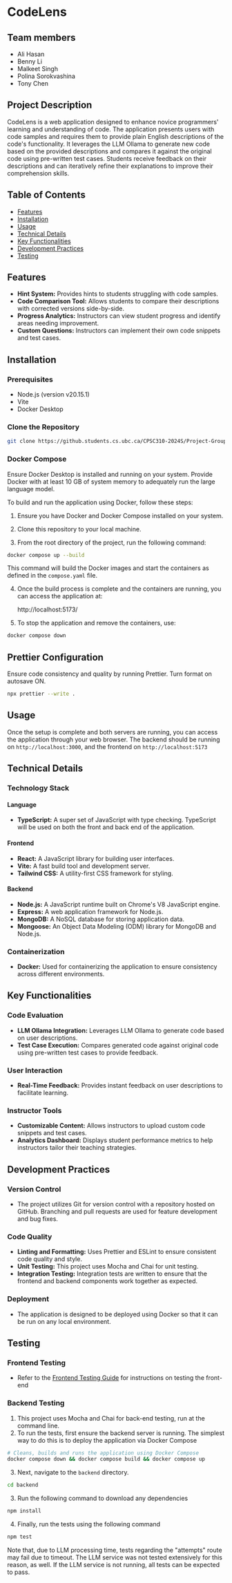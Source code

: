 # CodeLens

## Team members

- Ali Hasan
- Benny Li
- Malkeet Singh
- Polina Sorokvashina
- Tony Chen

## Project Description

CodeLens is a web application designed to enhance novice programmers' learning
and understanding of code. The application presents users with code samples and
requires them to provide plain English descriptions of the code's functionality.
It leverages the LLM Ollama to generate new code based on the provided
descriptions and compares it against the original code using pre-written test
cases. Students receive feedback on their descriptions and can iteratively
refine their explanations to improve their comprehension skills.

## Table of Contents

- [Features](#features)
- [Installation](#installation)
- [Usage](#usage)
- [Technical Details](#technical-details)
- [Key Functionalities](#key-functionalities)
- [Development Practices](#development-practices)
- [Testing](#testing)

## Features

- **Hint System:** Provides hints to students struggling with code samples.
- **Code Comparison Tool:** Allows students to compare their descriptions with
  corrected versions side-by-side.
- **Progress Analytics:** Instructors can view student progress and identify
  areas needing improvement.
- **Custom Questions:** Instructors can implement their own code snippets and
  test cases.

## Installation

### Prerequisites

- Node.js (version v20.15.1)
- Vite
- Docker Desktop

### Clone the Repository

```bash
git clone https://github.students.cs.ubc.ca/CPSC310-2024S/Project-Groups-07-Lab-B.git
```

### Docker Compose

Ensure Docker Desktop is installed and running on your system. Provide Docker
with at least 10 GB of system memory to adequately run the large language model.

To build and run the application using Docker, follow these steps:

1. Ensure you have Docker and Docker Compose installed on your system.

2. Clone this repository to your local machine.

3. From the root directory of the project, run the following command:

```bash
docker compose up --build
```

This command will build the Docker images and start the containers as defined in
the `compose.yaml` file.

4. Once the build process is complete and the containers are running, you can
   access the application at:

   http://localhost:5173/

5. To stop the application and remove the containers, use:

```bash
docker compose down
```

## Prettier Configuration

Ensure code consistency and quality by running Prettier. Turn format on autosave
ON.

```bash
npx prettier --write .
```

## Usage

Once the setup is complete and both servers are running, you can access the
application through your web browser. The backend should be running on
`http://localhost:3000`, and the frontend on `http://localhost:5173`

## Technical Details

### Technology Stack

#### Language

- **TypeScript:** A super set of JavaScript with type checking. TypeScript will
  be used on both the front and back end of the application.

#### Frontend

- **React:** A JavaScript library for building user interfaces.
- **Vite:** A fast build tool and development server.
- **Tailwind CSS:** A utility-first CSS framework for styling.

#### Backend

- **Node.js:** A JavaScript runtime built on Chrome's V8 JavaScript engine.
- **Express:** A web application framework for Node.js.
- **MongoDB:** A NoSQL database for storing application data.
- **Mongoose:** An Object Data Modeling (ODM) library for MongoDB and Node.js.

### Containerization

- **Docker:** Used for containerizing the application to ensure consistency
  across different environments.

## Key Functionalities

### Code Evaluation

- **LLM Ollama Integration:** Leverages LLM Ollama to generate code based on
  user descriptions.
- **Test Case Execution:** Compares generated code against original code using
  pre-written test cases to provide feedback.

### User Interaction

- **Real-Time Feedback:** Provides instant feedback on user descriptions to
  facilitate learning.

### Instructor Tools

- **Customizable Content:** Allows instructors to upload custom code snippets
  and test cases.
- **Analytics Dashboard:** Displays student performance metrics to help
  instructors tailor their teaching strategies.

## Development Practices

### Version Control

- The project utilizes Git for version control with a repository hosted on
  GitHub. Branching and pull requests are used for feature development and bug
  fixes.

### Code Quality

- **Linting and Formatting:** Uses Prettier and ESLint to ensure consistent code
  quality and style.
- **Unit Testing:** This project uses Mocha and Chai for unit testing.
- **Integration Testing:** Integration tests are written to ensure that the
  frontend and backend components work together as expected.

### Deployment

- The application is designed to be deployed using Docker so that it can be run
  on any local environment.

## Testing

### Frontend Testing

- Refer to the [Frontend Testing Guide](./frontEndTesting.md) for instructions
  on testing the front-end

### Backend Testing

1. This project uses Mocha and Chai for back-end testing, run at the command
   line.
2. To run the tests, first ensure the backend server is running. The simplest
   way to do this is to deploy the application via Docker Compose

```bash
# Cleans, builds and runs the application using Docker Compose
docker compose down && docker compose build && docker compose up
```

3. Next, navigate to the `backend` directory.

```bash
cd backend
```

3. Run the following command to download any dependencies

```bash
npm install
```

4. Finally, run the tests using the following command

```bash
npm test
```

Note that, due to LLM processing time, tests regarding the "attempts" route may
fail due to timeout. The LLM service was not tested extensively for this reason,
as well. If the LLM service is not running, all tests can be expected to pass.
